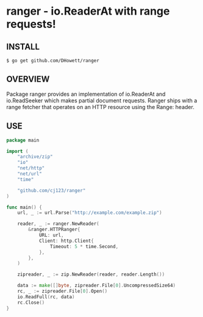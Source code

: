 # ranger - io.ReaderAt with range requests!
## INSTALL
	$ go get github.com/DHowett/ranger

## OVERVIEW
Package ranger provides an implementation of io.ReaderAt and io.ReadSeeker which makes
partial document requests. Ranger ships with a range fetcher that operates on an HTTP resource
using the Range: header.

## USE
```go
package main

import (
	"archive/zip"
	"io"
	"net/http"
	"net/url"
	"time"

	"github.com/cj123/ranger"
)

func main() {
	url, _ := url.Parse("http://example.com/example.zip")

	reader, _ := ranger.NewReader(
		&ranger.HTTPRanger{
			URL: url,
			Client: http.Client{
				Timeout: 5 * time.Second,
			},
		},
	)

	zipreader, _ := zip.NewReader(reader, reader.Length())

	data := make([]byte, zipreader.File[0].UncompressedSize64)
	rc, _ := zipreader.File[0].Open()
	io.ReadFull(rc, data)
	rc.Close()
}
```
